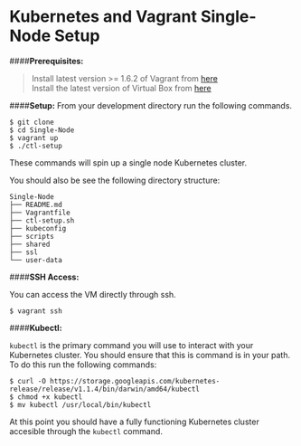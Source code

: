 # Kubernetes and Vagrant Single-Node Setup


####**Prerequisites:** 
> Install latest version >= 1.6.2 of Vagrant from [here](www.vagrantup.com/downloads.html)  
> Install the latest version of Virtual Box from [here](https://www.virtualbox.org/wiki/Downloads)  

####**Setup:**
From your development directory run the following commands.

```
$ git clone
$ cd Single-Node
$ vagrant up
$ ./ctl-setup
```
These commands will spin up a single node Kubernetes cluster. 

You should also be see the following directory structure:

```
Single-Node
├── README.md
├── Vagrantfile
├── ctl-setup.sh
├── kubeconfig
├── scripts
├── shared
├── ssl
└── user-data
```

####**SSH Access:**

You can access the VM directly through ssh.

```
$ vagrant ssh
```

####**Kubectl:**

```kubectl``` is the primary command you will use to interact with your Kubernetes cluster. You should ensure that this is command is in your path. To do this run the following commands:

```
$ curl -O https://storage.googleapis.com/kubernetes-release/release/v1.1.4/bin/darwin/amd64/kubectl
$ chmod +x kubectl
$ mv kubectl /usr/local/bin/kubectl
```  
At this point you should have a fully functioning Kubernetes cluster accesible through the ```kubectl``` command. 

